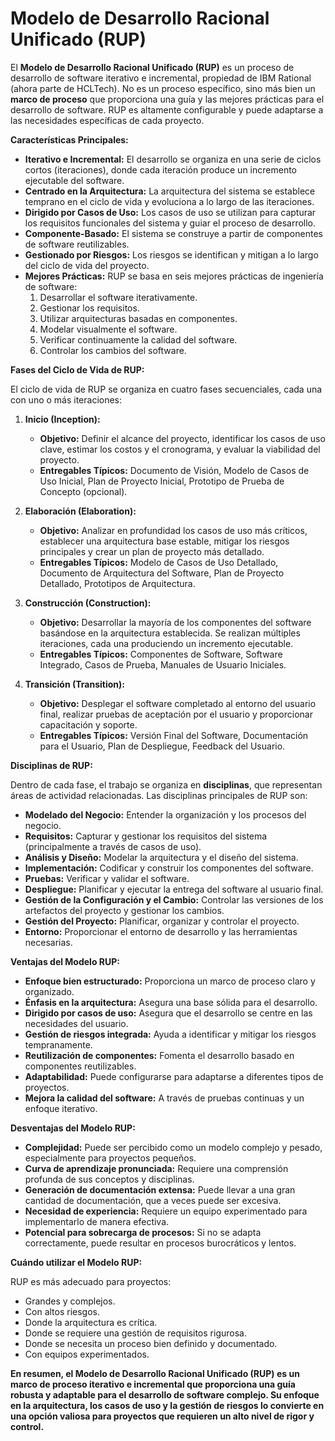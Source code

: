 # Modelo de Desarrollo Racional Unificado (RUP)

El **Modelo de Desarrollo Racional Unificado (RUP)** es un proceso de desarrollo de software iterativo e incremental, propiedad de IBM Rational (ahora parte de HCLTech). No es un proceso específico, sino más bien un **marco de proceso** que proporciona una guía y las mejores prácticas para el desarrollo de software. RUP es altamente configurable y puede adaptarse a las necesidades específicas de cada proyecto.

**Características Principales:**

* **Iterativo e Incremental:** El desarrollo se organiza en una serie de ciclos cortos (iteraciones), donde cada iteración produce un incremento ejecutable del software.
* **Centrado en la Arquitectura:** La arquitectura del sistema se establece temprano en el ciclo de vida y evoluciona a lo largo de las iteraciones.
* **Dirigido por Casos de Uso:** Los casos de uso se utilizan para capturar los requisitos funcionales del sistema y guiar el proceso de desarrollo.
* **Componente-Basado:** El sistema se construye a partir de componentes de software reutilizables.
* **Gestionado por Riesgos:** Los riesgos se identifican y mitigan a lo largo del ciclo de vida del proyecto.
* **Mejores Prácticas:** RUP se basa en seis mejores prácticas de ingeniería de software:
    1.  Desarrollar el software iterativamente.
    2.  Gestionar los requisitos.
    3.  Utilizar arquitecturas basadas en componentes.
    4.  Modelar visualmente el software.
    5.  Verificar continuamente la calidad del software.
    6.  Controlar los cambios del software.

**Fases del Ciclo de Vida de RUP:**

El ciclo de vida de RUP se organiza en cuatro fases secuenciales, cada una con uno o más iteraciones:

1.  **Inicio (Inception):**
    * **Objetivo:** Definir el alcance del proyecto, identificar los casos de uso clave, estimar los costos y el cronograma, y evaluar la viabilidad del proyecto.
    * **Entregables Típicos:** Documento de Visión, Modelo de Casos de Uso Inicial, Plan de Proyecto Inicial, Prototipo de Prueba de Concepto (opcional).

2.  **Elaboración (Elaboration):**
    * **Objetivo:** Analizar en profundidad los casos de uso más críticos, establecer una arquitectura base estable, mitigar los riesgos principales y crear un plan de proyecto más detallado.
    * **Entregables Típicos:** Modelo de Casos de Uso Detallado, Documento de Arquitectura del Software, Plan de Proyecto Detallado, Prototipos de Arquitectura.

3.  **Construcción (Construction):**
    * **Objetivo:** Desarrollar la mayoría de los componentes del software basándose en la arquitectura establecida. Se realizan múltiples iteraciones, cada una produciendo un incremento ejecutable.
    * **Entregables Típicos:** Componentes de Software, Software Integrado, Casos de Prueba, Manuales de Usuario Iniciales.

4.  **Transición (Transition):**
    * **Objetivo:** Desplegar el software completado al entorno del usuario final, realizar pruebas de aceptación por el usuario y proporcionar capacitación y soporte.
    * **Entregables Típicos:** Versión Final del Software, Documentación para el Usuario, Plan de Despliegue, Feedback del Usuario.

**Disciplinas de RUP:**

Dentro de cada fase, el trabajo se organiza en **disciplinas**, que representan áreas de actividad relacionadas. Las disciplinas principales de RUP son:

* **Modelado del Negocio:** Entender la organización y los procesos del negocio.
* **Requisitos:** Capturar y gestionar los requisitos del sistema (principalmente a través de casos de uso).
* **Análisis y Diseño:** Modelar la arquitectura y el diseño del sistema.
* **Implementación:** Codificar y construir los componentes del software.
* **Pruebas:** Verificar y validar el software.
* **Despliegue:** Planificar y ejecutar la entrega del software al usuario final.
* **Gestión de la Configuración y el Cambio:** Controlar las versiones de los artefactos del proyecto y gestionar los cambios.
* **Gestión del Proyecto:** Planificar, organizar y controlar el proyecto.
* **Entorno:** Proporcionar el entorno de desarrollo y las herramientas necesarias.

**Ventajas del Modelo RUP:**

* **Enfoque bien estructurado:** Proporciona un marco de proceso claro y organizado.
* **Énfasis en la arquitectura:** Asegura una base sólida para el desarrollo.
* **Dirigido por casos de uso:** Asegura que el desarrollo se centre en las necesidades del usuario.
* **Gestión de riesgos integrada:** Ayuda a identificar y mitigar los riesgos tempranamente.
* **Reutilización de componentes:** Fomenta el desarrollo basado en componentes reutilizables.
* **Adaptabilidad:** Puede configurarse para adaptarse a diferentes tipos de proyectos.
* **Mejora la calidad del software:** A través de pruebas continuas y un enfoque iterativo.

**Desventajas del Modelo RUP:**

* **Complejidad:** Puede ser percibido como un modelo complejo y pesado, especialmente para proyectos pequeños.
* **Curva de aprendizaje pronunciada:** Requiere una comprensión profunda de sus conceptos y disciplinas.
* **Generación de documentación extensa:** Puede llevar a una gran cantidad de documentación, que a veces puede ser excesiva.
* **Necesidad de experiencia:** Requiere un equipo experimentado para implementarlo de manera efectiva.
* **Potencial para sobrecarga de procesos:** Si no se adapta correctamente, puede resultar en procesos burocráticos y lentos.

**Cuándo utilizar el Modelo RUP:**

RUP es más adecuado para proyectos:

* Grandes y complejos.
* Con altos riesgos.
* Donde la arquitectura es crítica.
* Donde se requiere una gestión de requisitos rigurosa.
* Donde se necesita un proceso bien definido y documentado.
* Con equipos experimentados.

**En resumen, el Modelo de Desarrollo Racional Unificado (RUP) es un marco de proceso iterativo e incremental que proporciona una guía robusta y adaptable para el desarrollo de software complejo. Su enfoque en la arquitectura, los casos de uso y la gestión de riesgos lo convierte en una opción valiosa para proyectos que requieren un alto nivel de rigor y control.**